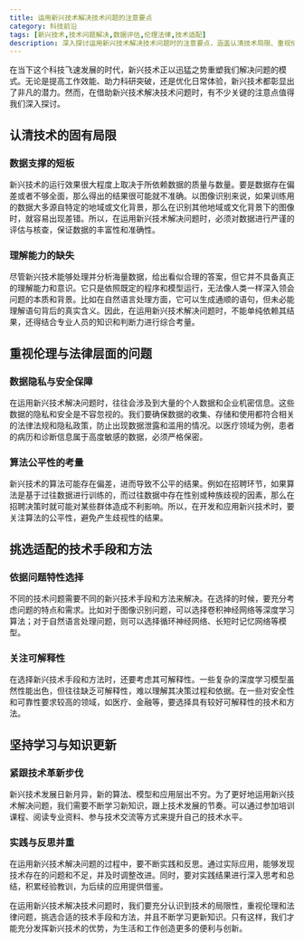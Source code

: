 ```yaml
---
title: 运用新兴技术解决技术问题的注意要点
category: 科技前沿
tags: [新兴技术,技术问题解决,数据评估,伦理法律,技术适配]
description: 深入探讨运用新兴技术解决技术问题时的注意要点，涵盖认清技术局限、重视伦理法律问题、挑选适配技术手段及坚持学习更新知识等方面，助力充分发挥新兴技术优势。
---
```


在当下这个科技飞速发展的时代，新兴技术正以迅猛之势重塑我们解决问题的模式。无论是提高工作效能、助力科研突破，还是优化日常体验，新兴技术都彰显出了非凡的潜力。然而，在借助新兴技术解决技术问题时，有不少关键的注意点值得我们深入探讨。

## 认清技术的固有局限
### 数据支撑的短板
新兴技术的运行效果很大程度上取决于所依赖数据的质量与数量。要是数据存在偏差或者不够全面，那么得出的结果很可能就不准确。以图像识别来说，如果训练用的数据大多源自特定的地域或文化背景，那么在识别其他地域或文化背景下的图像时，就容易出现差错。所以，在运用新兴技术解决问题时，必须对数据进行严谨的评估与核查，保证数据的丰富性和准确性。

### 理解能力的缺失
尽管新兴技术能够处理并分析海量数据，给出看似合理的答案，但它并不具备真正的理解能力和意识。它只是依照既定的程序和模型运行，无法像人类一样深入领会问题的本质和背景。比如在自然语言处理方面，它可以生成通顺的语句，但未必能理解语句背后的真实含义。因此，在运用新兴技术解决问题时，不能单纯依赖其结果，还得结合专业人员的知识和判断力进行综合考量。

## 重视伦理与法律层面的问题
### 数据隐私与安全保障
在运用新兴技术解决问题时，往往会涉及到大量的个人数据和企业机密信息。这些数据的隐私和安全是不容忽视的。我们要确保数据的收集、存储和使用都符合相关的法律法规和隐私政策，防止出现数据泄露和滥用的情况。以医疗领域为例，患者的病历和诊断信息属于高度敏感的数据，必须严格保密。

### 算法公平性的考量
新兴技术的算法可能存在偏差，进而导致不公平的结果。例如在招聘环节，如果算法是基于过往数据进行训练的，而过往数据中存在性别或种族歧视的因素，那么在招聘决策时就可能对某些群体造成不利影响。所以，在开发和应用新兴技术时，要关注算法的公平性，避免产生歧视性的结果。

## 挑选适配的技术手段和方法
### 依据问题特性选择
不同的技术问题需要不同的新兴技术手段和方法来解决。在选择的时候，要充分考虑问题的特点和需求。比如对于图像识别问题，可以选择卷积神经网络等深度学习算法；对于自然语言处理问题，则可以选择循环神经网络、长短时记忆网络等模型。

### 关注可解释性
在选择新兴技术手段和方法时，还要考虑其可解释性。一些复杂的深度学习模型虽然性能出色，但往往缺乏可解释性，难以理解其决策过程和依据。在一些对安全性和可靠性要求较高的领域，如医疗、金融等，要选择具有较好可解释性的技术和方法。

## 坚持学习与知识更新
### 紧跟技术革新步伐
新兴技术发展日新月异，新的算法、模型和应用层出不穷。为了更好地运用新兴技术解决问题，我们需要不断学习新知识，跟上技术发展的节奏。可以通过参加培训课程、阅读专业资料、参与技术交流等方式来提升自己的技术水平。

### 实践与反思并重
在运用新兴技术解决问题的过程中，要不断实践和反思。通过实际应用，能够发现技术存在的问题和不足，并及时调整改进。同时，要对实践结果进行深入思考和总结，积累经验教训，为后续的应用提供借鉴。

在运用新兴技术解决技术问题时，我们要充分认识到技术的局限性，重视伦理和法律问题，挑选合适的技术手段和方法，并且不断学习更新知识。只有这样，我们才能充分发挥新兴技术的优势，为生活和工作创造更多的便利与创新。
